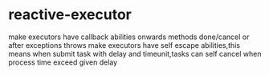 # reactive-executor
make executors have callback abilities onwards methods done/cancel or after exceptions throws
make executors have self escape abilities,this means when submit task with delay and timeunit,tasks can self cancel when process time exceed given delay
